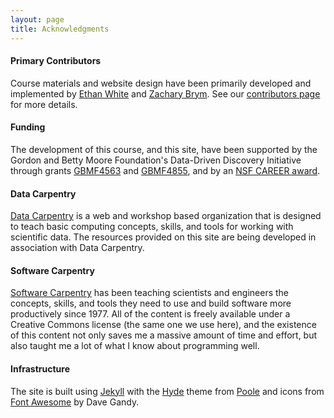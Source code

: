 ```yaml
---
layout: page
title: Acknowledgments
---
```


#### Primary Contributors

Course materials and website design have been primarily developed and
implemented by [Ethan White](http://ethanwhite.org) and
[Zachary Brym](http://zackbrym.weecology.org/). See our
[contributors page](https://github.com/datacarpentry/semester-biology/graphs/contributors)
for more details.

#### Funding

The development of this course, and this site, have been supported by the Gordon
and Betty Moore Foundation's Data-Driven Discovery Initiative through grants
[GBMF4563](https://www.moore.org/grants/list/GBMF4563) and
[GBMF4855](https://www.moore.org/grants/list/GBMF4855), and by an
[NSF CAREER award](http://nsf.gov/awardsearch/showAward?AWD_ID=0953694).

#### Data Carpentry

[Data Carpentry](http://datacarpentry.org/) is a web and workshop based organization that is designed to teach basic computing concepts, skills, and tools for working with scientific data. The resources provided on this site are being developed in association with Data Carpentry.

#### Software Carpentry

[Software Carpentry](http://software-carpentry.org) has been teaching
scientists and engineers the concepts, skills, and tools they need to
use and build software more productively since 1977. All of the content
is freely available under a Creative Commons license (the same one we
use here), and the existence of this content not only saves me a massive
amount of time and effort, but also taught me a lot of what I know about
programming well.

#### Infrastructure

The site is built using [Jekyll](http://jekyllrb.com/) with the [Hyde](http://hyde.getpoole.com/) theme 
from [Poole](http://getpoole.com/) and icons from [Font Awesome](http://fontawesome.io) by Dave Gandy.
